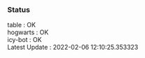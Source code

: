 ### Status


table : OK  
hogwarts : OK  
icy-bot : OK  
Latest Update : 2022-02-06 12:10:25.353323
